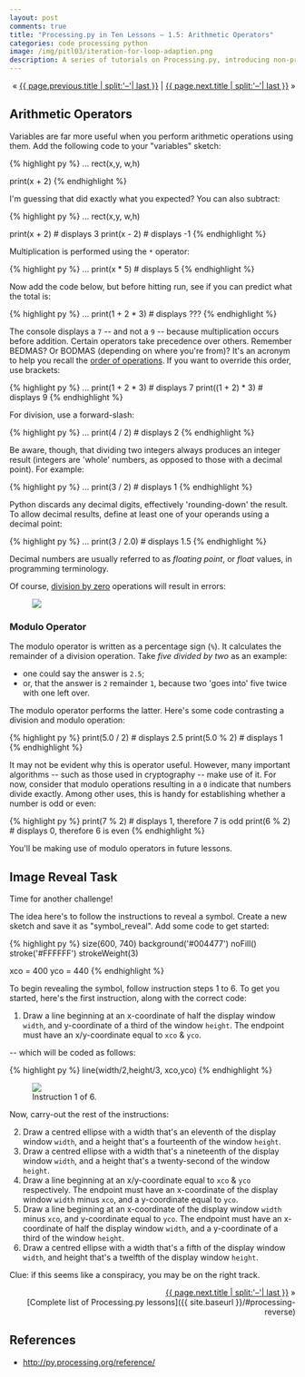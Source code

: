 ```yaml
---
layout: post
comments: true
title: "Processing.py in Ten Lessons – 1.5: Arithmetic Operators"
categories: code processing python
image: /img/pitl03/iteration-for-loop-adaption.png
description: A series of tutorials on Processing.py, introducing non-programmers to the fundamentals of computer programming in a visual context.
---
```


<p markdown="1" style="text-align:right">
&laquo; <a href="{{ page.previous.url }}">{{ page.previous.title | split:'–'| last }}</a> |
<a href="{{ page.next.url }}">{{ page.next.title | split:'–'| last }}</a> &raquo;<br />
</p>

## Arithmetic Operators

Variables are far more useful when you perform arithmetic operations using them. Add the following code to your "variables" sketch:

{% highlight py %}
...
rect(x,y, w,h)

print(x + 2)
{% endhighlight %}

I'm guessing that did exactly what you expected? You can also subtract:

{% highlight py %}
...
rect(x,y, w,h)

print(x + 2)       # displays 3
print(x - 2)       # displays -1
{% endhighlight %}

Multiplication is performed using the `*` operator:

{% highlight py %}
...
print(x * 5)       # displays 5
{% endhighlight %}

Now add the code below, but before hitting run, see if you can predict what the total is:

{% highlight py %}
...
print(1 + 2 * 3)   # displays ???
{% endhighlight %}

The console displays a `7` -- and not a `9` -- because multiplication occurs before addition. Certain operators take precedence over others. Remember BEDMAS? Or BODMAS (depending on where you're from)? It's an acronym to help you recall the [order of operations](https://en.wikipedia.org/wiki/Order_of_operations). If you want to override this order, use brackets:

{% highlight py %}
...
print(1 + 2 * 3)   # displays 7
print((1 + 2) * 3) # displays 9
{% endhighlight %}

For division, use a forward-slash:

{% highlight py %}
...
print(4 / 2)       # displays 2
{% endhighlight %}

Be aware, though, that dividing two integers always produces an integer result (integers are 'whole' numbers, as opposed to those with a decimal point). For example:

{% highlight py %}
...
print(3 / 2)       # displays 1
{% endhighlight %}

Python discards any decimal digits, effectively 'rounding-down' the result. To allow decimal results, define at least one of your operands using a decimal point:

{% highlight py %}
...
print(3 / 2.0)     # displays 1.5
{% endhighlight %}

Decimal numbers are usually referred to as *floating point*, or *float* values, in programming terminology.

Of course, [division by zero](https://en.wikipedia.org/wiki/Division_by_zero) operations will result in errors:

<figure>
  <img src="{{ site.url }}/img/pitl01/arithmetic-operators-division-by-zero.png" class="fullwidth" />
</figure>

### Modulo Operator

The modulo operator is written as a percentage sign (`%`). It calculates the remainder of a division operation. Take *five divided by two* as an example:
* one could say the answer is `2.5`;
* or, that the answer is `2` remainder `1`, because two 'goes into' five twice with one left over.

The modulo operator performs the latter. Here's some code contrasting a division and modulo operation:

{% highlight py %}
print(5.0 / 2)     # displays 2.5
print(5.0 % 2)     # displays 1
{% endhighlight %}

It may not be evident why this is operator useful. However, many important algorithms -- such as those used in cryptography -- make use of it. For now, consider that modulo operations resulting in a `0` indicate that numbers divide exactly. Among other uses, this is handy for establishing whether a number is odd or even:

{% highlight py %}
print(7 % 2)       # displays 1, therefore 7 is odd
print(6 % 2)       # displays 0, therefore 6 is even
{% endhighlight %}

You'll be making use of modulo operators in future lessons.

## Image Reveal Task

Time for another challenge!

The idea here's to follow the instructions to reveal a symbol. Create a new sketch and save it as "symbol_reveal". Add some code to get started:

{% highlight py %}
size(600, 740)
background('#004477')
noFill()
stroke('#FFFFFF')
strokeWeight(3)

xco = 400
yco = 440
{% endhighlight %}

To begin revealing the symbol, follow instruction steps 1 to 6. To get you started, here's the first instruction, along with the correct code:

1. Draw a line beginning at an x-coordinate of half the display window `width`, and y-coordinate of a third of the window `height`. The endpoint must have an x/y-coordinate equal to `xco` & `yco`.

-- which will be coded as follows:

{% highlight py %}
line(width/2,height/3, xco,yco)
{% endhighlight %}

<figure>
  <img src="{{ site.url }}/img/pitl01/arithmetic-operators-symbol-reveal.png" />
  <figcaption>Instruction 1 of 6.</figcaption>
</figure>

Now, carry-out the rest of the instructions:

<ol start="2">
<li>
Draw a centred ellipse with a width that's an eleventh of the display window <code>width</code>, and a height that's a fourteenth of the window <code>height</code>.
</li>
<li>
Draw a centred ellipse with a width that's a nineteenth of the display window <code>width</code>, and a height that's a twenty-second of the window <code>height</code>.
</li>
<li>
Draw a line beginning at an x/y-coordinate equal to <code>xco</code> & <code>yco</code> respectively. The endpoint must have an x-coordinate of the display window <code>width</code> minus <code>xco</code>, and a y-coordinate equal to <code>yco</code>.
</li>
<li>
Draw a line beginning at an x-coordinate of the display window <code>width</code> minus <code>xco</code>, and y-coordinate equal to <code>yco</code>. The endpoint must have an x-coordinate of half the display window <code>width</code>, and a y-coordinate of a third of the window <code>height</code>.
</li>
<li>
Draw a centred ellipse with a width that's a fifth of the display window <code>width</code>, and height that's a twelfth of the display window <code>height</code>.
</li>
</ol>

Clue: if this seems like a conspiracy, you may be on the right track.

<p style="text-align:right" markdown="1">
<a href="{{ page.next.url }}">{{ page.next.title | split:'–'| last }}</a> &raquo;<br />
[Complete list of Processing.py lessons]({{ site.baseurl }}/#processing-reverse)
</p>

## References

* http://py.processing.org/reference/
